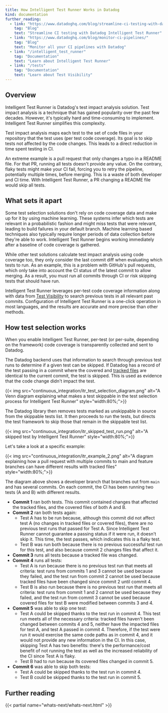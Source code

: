 ```yaml
---
title: How Intelligent Test Runner Works in Datadog
kind: documentation
further_reading:
  - link: "https://www.datadoghq.com/blog/streamline-ci-testing-with-datadog-intelligent-test-runner/"
    tag: "Blog"
    text: "Streamline CI testing with Datadog Intelligent Test Runner"
  - link: "https://www.datadoghq.com/blog/monitor-ci-pipelines/"
    tag: "Blog"
    text: "Monitor all your CI pipelines with Datadog"
  - link: "/intelligent_test_runner"
    tag: "Documentation"
    text: "Learn about Intelligent Test Runner"
  - link: "/tests"
    tag: "Documentation"
    text: "Learn about Test Visibility"
---
```


## Overview

Intelligent Test Runner is Datadog's test impact analysis solution. Test impact analysis is a technique that has gained popularity over the past few decades. However, it's typically hard and time-consuming to implement. Intelligent Test Runner simplifies this complexity.

Test impact analysis maps each test to the set of code files in your repository that the test uses (per test code coverage). Its goal is to skip tests not affected by the code changes. This leads to a direct reduction in time spent testing in CI.

An extreme example is a pull request that only changes a typo in a README file. For that PR, running all tests doesn't provide any value. On the contrary, flaky tests might make your CI fail, forcing you to retry the pipeline, potentially multiple times, before merging. This is a waste of both developer and CI time. With Intelligent Test Runner, a PR changing a README file would skip all tests.

## What sets it apart

Some test selection solutions don't rely on code coverage data and make up for it by using machine learning. These systems infer which tests are relevant in a probabilistic fashion and might miss tests that were relevant, leading to build failures in your default branch. Machine learning based techniques also typically require longer periods of data collection before they're able to work. Intelligent Test Runner begins working immediately after a baseline of code coverage is gathered.

While other test solutions calculate test impact analysis using code coverage too, they only consider the last commit diff when evaluating which tests to run. As an example, this is a problem with GitHub's pull requests, which only take into account the CI status of the latest commit to allow merging. As a result, you must run all commits through CI or risk skipping tests that should have run.

Intelligent Test Runner leverages per-test code coverage information along with data from [Test Visibility][1] to search previous tests in all relevant past commits. Configuration of Intelligent Test Runner is a one-click operation in most languages, and the results are accurate and more precise than other methods.


## How test selection works

When you enable Intelligent Test Runner, per-test (or per-suite, depending on the framework) code coverage is transparently collected and sent to Datadog.

The Datadog backend uses that information to search through previous test runs to determine if a given test can be skipped. If Datadog has a record of the test passing in a commit where the covered and [tracked files][2] are identical to the current commit, the test is skipped. This is used as evidence that the code change didn't impact the test.

{{< img src="continuous_integration/itr_test_selection_diagram.png" alt="A Venn diagram explaining what makes a test skippable in the test selection process for Intelligent Test Runner" style="width:80%;">}}

The Datadog library then removes tests marked as unskippable in source from the skippable tests list. It then proceeds to run the tests, but directs the test framework to skip those that remain in the skippable test list.

{{< img src="continuous_integration/itr_skipped_test_run.png" alt="A skipped test by Intelligent Test Runner" style="width:80%;">}}

Let's take a look at a specific example:

{{< img src="continuous_integration/itr_example_2.png" alt="A diagram explaining how a pull request with multiple commits to main and feature branches can have different results with tracked files" style="width:80%;">}}

The diagram above shows a developer branch that branches out from `main` and has several commits. On each commit, the CI has been running two tests (A and B) with different results.

- **Commit 1** ran both tests. This commit contained changes that affected the tracked files, and the covered files of both A and B.
- **Commit 2** ran both tests again:
  - Test A has to be run because, although this commit did not affect test A (no changes in tracked files or covered files), there are no previous test runs that passed for Test A. Since Intelligent Test Runner cannot guarantee a passing status if it were run, it doesn't skip it. This time, the test passes, which indicates this is a flaky test.
  - Test B was run both because there is no previous successful test run for this test, and also because commit 2 changes files that affect it.
- **Commit 3** runs all tests because a tracked file was changed.
- **Commit 4** runs all tests:
  - Test A is run because there is no previous test run that meets all criteria: test runs from commits 1 and 3 cannot be used because they failed, and the test run from commit 2 cannot be used because tracked files have been changed since commit 2 until commit 4.
  - Test B is also run because there is no previous test run that meets all criteria: test runs from commit 1 and 2 cannot be used because they failed, and the test run from commit 3 cannot be used because covered files for test B were modified between commits 3 and 4.
- **Commit 5** was able to skip one test:
  - Test A could be skipped thanks to the test run in commit 4. This test run meets all of the necessary criteria: tracked files haven't been changed between commits 4 and 5, neither have the impacted files for test A, and test A passed in commit 4. Therefore, if the test were run it would exercise the same code paths as in commit 4, and it would not provide any new information in the CI. In this case, skipping Test A has two benefits: there's the performance/cost benefit of not running the test as well as the increased reliability of the CI since Test A is flaky.
  - Test B had to run because its covered files changed in commit 5.
- **Commit 6** was able to skip both tests:
  - Test A could be skipped thanks to the test run in commit 4.
  - Test B could be skipped thanks to the test run in commit 5.

## Further reading

{{< partial name="whats-next/whats-next.html" >}}

[1]: /tests/
[2]: /intelligent_test_runner/#tracked-files
